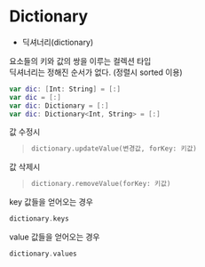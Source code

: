 # Dictionary

- 딕셔너리(dictionary)

요소들의 키와 값의 쌍을 이루는 컬렉션 타입<br>
딕셔너리는 정해진 순서가 없다. (정렬시 sorted 이용)

```swift
var dic: [Int: String] = [:]
var dic = [:]
var dic: Dictionary = [:]
var dic: Dictionary<Int, String> = [:]
```
값 수정시 
> ```swift
> dictionary.updateValue(변경값, forKey: 키값)
> ```

값 삭제시
> ```swift
> dictionary.removeValue(forKey: 키값)
> ```

key 값들을 얻어오는 경우
```swift
dictionary.keys
```

value 값들을 얻어오는 경우
```swift
dictionary.values
```
